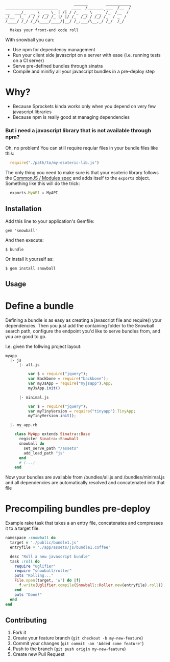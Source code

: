 ```
                              ______        ___________
_______________________      ____  /_______ ___  /__  /
__  ___/_  __ \  __ \_ | /| / /_  __ \  __ `/_  /__  / 
_(__  )_  / / / /_/ /_ |/ |/ /_  /_/ / /_/ /_  / _  /  
/____/ /_/ /_/\____/____/|__/ /_.___/\__,_/ /_/  /_/  
                                                              
  Makes your front-end code roll
```

With snowball you can:
  - Use npm for dependency management
  - Run your client side javascript on a server with ease (i.e. running tests on a CI server)
  - Serve pre-defined bundles through sinatra
  - Compile and minifiy all your javascript bundles in a pre-deploy step

# Why?
  - Because Sprockets kinda works only when you depend on very few javascript libraries
  - Because npm is really good at managing dependencies
  
### But i need a javascript library that is not available through npm?
  Oh, no problem! You can still require reqular files in your bundle files like this:
  
```js
  require("./path/to/my-esoteric-lib.js")
```
The only thing you need to make sure is that your esoteric library follows the [CommonJS / Modules spec](http://wiki.commonjs.org/wiki/Modules/1.1) and adds itself to the `exports` object. Something like this will do the trick:
```js
  exports.MyAPI = MyAPI
```

## Installation

Add this line to your application's Gemfile:

    gem 'snowball'

And then execute:

    $ bundle

Or install it yourself as:

    $ gem install snowball

## Usage

# Define a bundle

Defining a bundle is as easy as creating a javascript file and require() your dependencies. Then you just 
add the containing folder to the Snowball search path, configure the endpoint you'd like to
serve bundles from, and you are good to go.

I.e. given the follwing project layout:

```
myapp
  |- js
      |- all.js
```
```js
          var $ = require("jquery");
          var Backbone = require("backbone");
          var myJsApp = require("myjsapp").App;
          myJsApp.init()
```
```
      |- minimal.js
```
```js
          var $ = require("jquery");
          var myTinyVersion = require("tinyapp").TinyApp;
          myTinyVersion.init();
```
```
  |- my_app.rb
```
```ruby
    class MyApp extends Sinatra::Base
      register Sinatra::Snowball
      snowball do
        set_serve_path "/assets"
        add_load_path "js"
      end
      # (...)
    end
```

Now your bundles are available from /bundles/all.js and /bundles/minimal.js and all dependencies are automatically
resolved and concatenated into that file

# Precompiling bundles pre-deploy

Example rake task that takes a an entry file, concatenates and compresses it to a target file.

```ruby
namespace :snowball do
  target = './public/bundle1.js'
  entryfile = './app/assets/js/bundle1.coffee'

  desc "Roll a new javascript bundle"
  task :roll do
    require "uglifier"
    require "snowball/roller"
    puts "Rolling..."
    File.open(target, 'w') do |f|
      f.write(Uglifier.compile(Snowball::Roller.new(entryfile).roll))
    end
    puts "Done!"
  end
end
```

## Contributing

1. Fork it
2. Create your feature branch (`git checkout -b my-new-feature`)
3. Commit your changes (`git commit -am 'Added some feature'`)
4. Push to the branch (`git push origin my-new-feature`)
5. Create new Pull Request